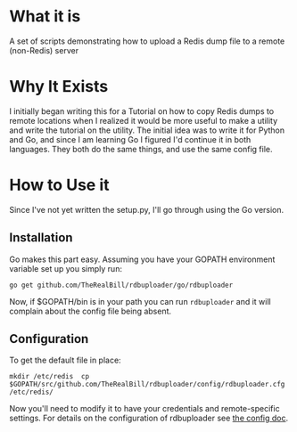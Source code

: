 # What it is

A set of scripts demonstrating how to upload a Redis dump file to a remote
(non-Redis) server

# Why It Exists

I initially began writing this for a Tutorial on how to copy Redis dumps to
remote locations when I realized it would be more useful to make a utility and
write the tutorial on the utility. The initial idea was to write it for Python
and Go, and since I am learning Go I figured I'd continue it in both languages.
They both do the same things, and use the same config file.

# How to Use it

Since I've not yet written the setup.py, I'll go through using the Go version.

## Installation

Go makes this part easy. Assuming you have your GOPATH environment variable set up you simply run:

`
go get github.com/TheRealBill/rdbuploader/go/rdbuploader
`

Now, if $GOPATH/bin is in your path you can run `rdbuploader` and it will
complain about the config file being absent.

## Configuration

To get the default file in place:

`
mkdir /etc/redis 
cp $GOPATH/src/github.com/TheRealBill/rdbuploader/config/rdbuploader.cfg /etc/redis/
`

Now you'll need to modify it to have your credentials and remote-specific
settings. For details on the configuration of rdbuploader see [the config doc](docs/configuration.md).


